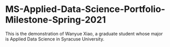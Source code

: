 # MS-Applied-Data-Science-Portfolio-Milestone-Spring-2021
This is the demonstration of Wanyue Xiao, a graduate student whose major is Applied Data Science in Syracuse University.
